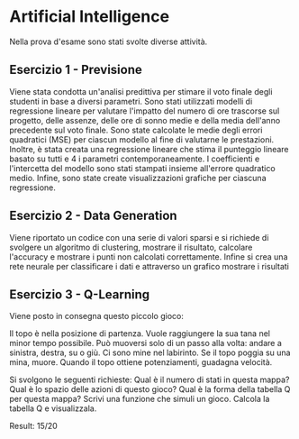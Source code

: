 # Artificial Intelligence
Nella prova d'esame sono stati svolte diverse attività.

## Esercizio 1 - Previsione
Viene stata condotta un'analisi predittiva per stimare il voto finale degli studenti in base a diversi parametri. 
Sono stati utilizzati modelli di regressione lineare per valutare l'impatto del numero di ore trascorse sul progetto, delle assenze, delle ore di sonno medie e della media dell'anno precedente sul voto finale. 
Sono state calcolate le medie degli errori quadratici (MSE) per ciascun modello al fine di valutarne le prestazioni. 
Inoltre, è stata creata una regressione lineare che stima il punteggio lineare basato su tutti e 4 i parametri contemporaneamente. I coefficienti e l'intercetta del modello sono stati stampati insieme all'errore quadratico medio. 
Infine, sono state create visualizzazioni grafiche per ciascuna regressione.

## Esercizio 2 - Data Generation
Viene riportato un codice con una serie di valori sparsi e si richiede di svolgere un algoritmo di clustering, mostrare il risultato, calcolare l'accuracy e mostrare i punti non calcolati correttamente.
Infine si crea una rete neurale per classificare i dati e attraverso un grafico mostrare i risultati

## Esercizio 3 - Q-Learning
Viene posto in consegna questo piccolo gioco:

Il topo è nella posizione di partenza. Vuole raggiungere la sua tana nel minor tempo possibile. Può muoversi solo di un passo alla volta: andare a sinistra, destra, su o giù. Ci sono mine nel labirinto. Se il topo poggia su una mina, muore. Quando il topo ottiene potenziamenti, guadagna velocità. 

Si svolgono le seguenti richieste: Qual è il numero di stati in questa mappa? Qual è lo spazio delle azioni di questo gioco? Qual è la forma della tabella Q per questa mappa? Scrivi una funzione che simuli un gioco. Calcola la tabella Q e visualizzala.

Result: 15/20
